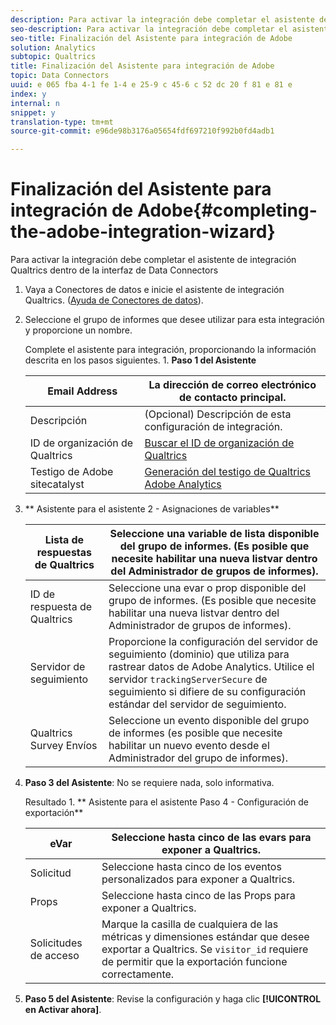 ```yaml
---
description: Para activar la integración debe completar el asistente de integración Qualtrics dentro de la interfaz de Data Connectors
seo-description: Para activar la integración debe completar el asistente de integración Qualtrics dentro de la interfaz de Data Connectors
seo-title: Finalización del Asistente para integración de Adobe
solution: Analytics
subtopic: Qualtrics
title: Finalización del Asistente para integración de Adobe
topic: Data Connectors
uuid: e 065 fba 4-1 fe 1-4 e 25-9 c 45-6 c 52 dc 20 f 81 e 81 e
index: y
internal: n
snippet: y
translation-type: tm+mt
source-git-commit: e96de98b3176a05654fdf697210f992b0fd4adb1

---
```



# Finalización del Asistente para integración de Adobe{#completing-the-adobe-integration-wizard}

Para activar la integración debe completar el asistente de integración Qualtrics dentro de la interfaz de Data Connectors

1. Vaya a Conectores de datos e inicie el asistente de integración Qualtrics. ([Ayuda de Conectores de datos](http://microsite.omniture.com/t2/help/en_US/genesis/)).
1. Seleccione el grupo de informes que desee utilizar para esta integración y proporcione un nombre.

   Complete el asistente para integración, proporcionando la información descrita en los pasos siguientes. 1. **Paso 1 del Asistente**

   | Email Address | La dirección de correo electrónico de contacto principal. |
   |---|---|
   | Descripción | (Opcional) Descripción de esta configuración de integración. |
   | ID de organización de Qualtrics | [Buscar el ID de organización de Qualtrics](../../qualtrics-overview/qualtrics-org-id.md#task-47ea30d6dcd24893986a5e5b8dcf5e96) |
   | Testigo de Adobe sitecatalyst | [Generación del testigo de Qualtrics Adobe Analytics](../../qualtrics-overview/qualtrics-token.md#task-e32eacbc91614008b84e6b2f0b92d372) |

1. ** Asistente para el asistente 2 - Asignaciones de variables**

   | Lista de respuestas de Qualtrics | Seleccione una variable de lista disponible del grupo de informes. (Es posible que necesite habilitar una nueva listvar dentro del Administrador de grupos de informes). |
   |---|---|
   | ID de respuesta de Qualtrics | Seleccione una evar o prop disponible del grupo de informes. (Es posible que necesite habilitar una nueva listvar dentro del Administrador de grupos de informes). |
   | Servidor de seguimiento | Proporcione la configuración del servidor de seguimiento (dominio) que utiliza para rastrear datos de Adobe Analytics. Utilice el servidor `trackingServerSecure` de seguimiento si difiere de su configuración estándar del servidor de seguimiento. |
   | Qualtrics Survey Envíos | Seleccione un evento disponible del grupo de informes (es posible que necesite habilitar un nuevo evento desde el Administrador del grupo de informes). |

1. **Paso 3 del Asistente**: No se requiere nada, solo informativa.

   Resultado 1. ** Asistente para el asistente Paso 4 - Configuración de exportación**

   | eVar | Seleccione hasta cinco de las evars para exponer a Qualtrics. |
   |---|---|
   | Solicitud | Seleccione hasta cinco de los eventos personalizados para exponer a Qualtrics. |
   | Props | Seleccione hasta cinco de las Props para exponer a Qualtrics. |
   | Solicitudes de acceso | Marque la casilla de cualquiera de las métricas y dimensiones estándar que desee exportar a Qualtrics. Se `visitor_id` requiere de permitir que la exportación funcione correctamente. |

1. **Paso 5 del Asistente**: Revise la configuración y haga clic **[!UICONTROL en Activar ahora]**.
